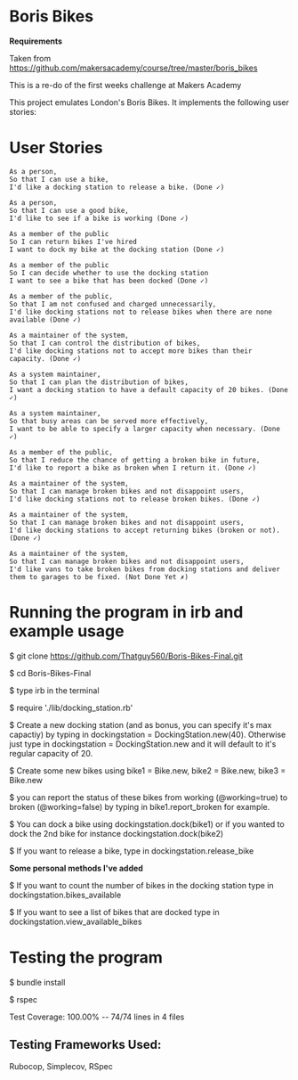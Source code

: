 # Boris Bikes 

**Requirements**

Taken from https://github.com/makersacademy/course/tree/master/boris_bikes

This is a re-do of the first weeks challenge at Makers Academy

This project emulates London's Boris Bikes. It implements the following user stories:

# User Stories

```
As a person,
So that I can use a bike,
I'd like a docking station to release a bike. (Done ✓)

As a person,
So that I can use a good bike,
I'd like to see if a bike is working (Done ✓)

As a member of the public
So I can return bikes I've hired
I want to dock my bike at the docking station (Done ✓)

As a member of the public
So I can decide whether to use the docking station
I want to see a bike that has been docked (Done ✓)

As a member of the public,
So that I am not confused and charged unnecessarily,
I'd like docking stations not to release bikes when there are none available (Done ✓)

As a maintainer of the system,
So that I can control the distribution of bikes,
I'd like docking stations not to accept more bikes than their capacity. (Done ✓)

As a system maintainer,
So that I can plan the distribution of bikes,
I want a docking station to have a default capacity of 20 bikes. (Done ✓)

As a system maintainer,
So that busy areas can be served more effectively,
I want to be able to specify a larger capacity when necessary. (Done ✓)

As a member of the public,
So that I reduce the chance of getting a broken bike in future,
I'd like to report a bike as broken when I return it. (Done ✓)

As a maintainer of the system,
So that I can manage broken bikes and not disappoint users,
I'd like docking stations not to release broken bikes. (Done ✓)

As a maintainer of the system,
So that I can manage broken bikes and not disappoint users,
I'd like docking stations to accept returning bikes (broken or not). (Done ✓)

As a maintainer of the system,
So that I can manage broken bikes and not disappoint users,
I'd like vans to take broken bikes from docking stations and deliver them to garages to be fixed. (Not Done Yet ✗)  
``` 

# Running the program in irb and example usage

$ git clone https://github.com/Thatguy560/Boris-Bikes-Final.git
  
$ cd Boris-Bikes-Final

$ type irb in the terminal 

$ require './lib/docking_station.rb'

$ Create a new docking station (and as bonus, you can specify it's max capactiy) by typing in dockingstation = DockingStation.new(40). Otherwise just type in dockingstation = DockingStation.new and it will default to it's regular capacity of 20. 

$ Create some new bikes using bike1 = Bike.new, bike2 = Bike.new, bike3 = Bike.new

$ you can report the status of these bikes from working (@working=true) to broken (@working=false) by typing in bike1.report_broken for example.

$ You can dock a bike using dockingstation.dock(bike1) or if you wanted to dock the 2nd bike for instance dockingstation.dock(bike2)

$ If you want to release a bike, type in dockingstation.release_bike

**Some personal methods I've added** 

$ If you want to count the number of bikes in the docking station type in dockingstation.bikes_available 

$ If you want to see a list of bikes that are docked type in dockingstation.view_available_bikes

# Testing the program

$ bundle install 

$ rspec

Test Coverage:  100.00% -- 74/74 lines in 4 files
  
## Testing Frameworks Used: 
  
 Rubocop, Simplecov, RSpec


